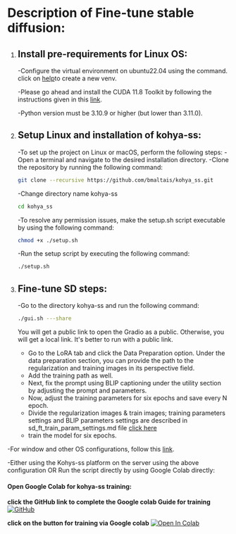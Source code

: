 # Description of Fine-tune stable diffusion:
1. ## Install pre-requirements for Linux OS:
   -Configure the virtual environment on ubuntu22.04 using the command. click on [help](https://docs.python.org/3/library/venv.html#creating-virtual-environments)to create a new venv.
   
   -Please go ahead and install the CUDA 11.8 Toolkit by following the instructions given in this [link](https://developer.nvidia.com/cuda-11-8-0-download-archive?target_os=Linux&target_arch=x86_64).
   
   -Python version  must be 3.10.9 or higher (but lower than 3.11.0).
3. ## Setup Linux and installation of kohya-ss:
    -To set up the project on Linux or macOS, perform the following steps:
    -Open a terminal and navigate to the desired installation directory.
    -Clone the repository by running the following command:
     ```bash
     git clone --recursive https://github.com/bmaltais/kohya_ss.git
     ```
    
    -Change directory name kohya-ss
     ```bash
     cd kohya_ss
     ```

    -To resolve any permission issues, make the setup.sh script executable by using the following command:
    ```bash
    chmod +x ./setup.sh
    ```   
    -Run the setup script by executing the following command:
    ```bash
    ./setup.sh
    ```
   
4. ## Fine-tune SD steps:
    -Go to the directory kohya-ss and run the following command:

    ```bash
    ./gui.sh ---share
    ```
    You will get a public link to open the Gradio as a public. Otherwise, you will get a local link. It's better to run with a public link.

    - Go to the LoRA tab and click the Data Preparation option.
      Under the data preparation section, you can provide the path to the regularization and training images in its perspective field.
    - Add the training path as well.
    - Next, fix the prompt using BLIP captioning under the utility section by adjusting the prompt and parameters.
    - Now, adjust the training parameters for six epochs and save every N epoch.
    - Divide the regularization images & train images; training parameters settings and BLIP parameters settings are described in sd_ft_train_param_settings.md 
      file [click here](URL)
    - train the model for six epochs.
   
 -For window and other OS configurations, follow this [link](https://github.com/bmaltais/kohya_ss).
 
 -Either using the Kohys-ss platform on the server using the above configuration OR Run the script directly by using Google Colab directly:
#### Open Google Colab for kohya-ss training:
**click the GitHub link to complete the Google colab Guide for training**
[![GitHub](https://img.shields.io/badge/GitHub-Visit%20Repository-black?style=flat-square&logo=github)](https://github.com/camenduru/kohya_ss-colab)


**click on the button for training via Google colab**
[<img src="https://colab.research.google.com/assets/colab-badge.svg" alt="Open In Colab"/>](https://colab.research.google.com/github/camenduru/kohya_ss-colab/blob/main/kohya_ss_colab.ipynb)

      

    
    
    
  
  
   

    

